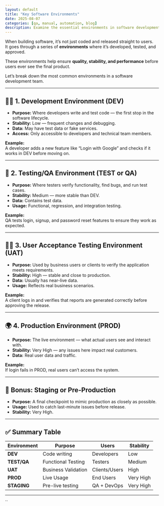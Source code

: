 ```yaml
---
layout: default
title: "Key Software Environments"
date: 2025-08-07
categories: [qa, manual, automation, blog]
description: Examine the essential environments in software development and their role in delivering quality systems.
---
```


When building software, it’s not just coded and released straight to users.  
It goes through a series of **environments** where it’s developed, tested, and approved.  

These environments help ensure **quality, stability, and performance** before users ever see the final product.

Let’s break down the most common environments in a software development team.

---

## 🧑‍💻 1. Development Environment (DEV)
- **Purpose:** Where developers write and test code — the first stop in the software lifecycle.  
- **Stability:** Low — frequent changes and debugging.  
- **Data:** May have test data or fake services.  
- **Access:** Only accessible to developers and technical team members.

**Example:**  
A developer adds a new feature like “Login with Google” and checks if it works in DEV before moving on.

---

## 🧪 2. Testing/QA Environment (TEST or QA)
- **Purpose:** Where testers verify functionality, find bugs, and run test cases.  
- **Stability:** Medium — more stable than DEV.  
- **Data:** Contains test data.  
- **Usage:** Functional, regression, and integration testing.

**Example:**  
QA tests login, signup, and password reset features to ensure they work as expected.

---

## 🧑‍⚖️ 3. User Acceptance Testing Environment (UAT)
- **Purpose:** Used by business users or clients to verify the application meets requirements.  
- **Stability:** High — stable and close to production.  
- **Data:** Usually has near-live data.  
- **Usage:** Reflects real business scenarios.

**Example:**  
A client logs in and verifies that reports are generated correctly before approving the release.

---

## 🌍 4. Production Environment (PROD)
- **Purpose:** The live environment — what actual users see and interact with.  
- **Stability:** Very High — any issues here impact real customers.  
- **Data:** Real user data and traffic.

**Example:**  
If login fails in PROD, real users can’t access the system.

---

## 🔄 Bonus: Staging or Pre-Production
- **Purpose:** A final checkpoint to mimic production as closely as possible.  
- **Usage:** Used to catch last-minute issues before release.  
- **Stability:** Very High.

---

## ✅ Summary Table

| Environment | Purpose              | Users               | Stability   |
|-------------|----------------------|---------------------|-------------|
| **DEV**     | Code writing         | Developers          | Low         |
| **TEST/QA** | Functional Testing   | Testers             | Medium      |
| **UAT**     | Business Validation  | Clients/Users       | High        |
| **PROD**    | Live Usage           | End Users           | Very High   |
| **STAGING** | Pre-live testing     | QA + DevOps         | Very High   |

---
``
